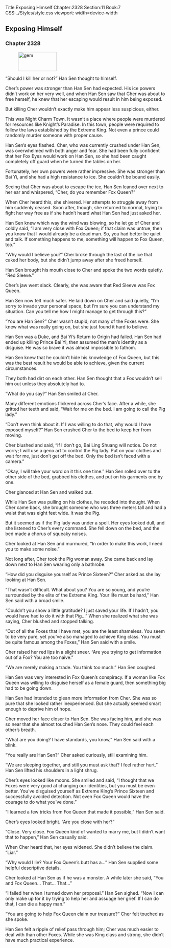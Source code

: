 Title:Exposing Himself 
Chapter:2328 
Section:11 
Book:7 
CSS:../Styles/style.css 
viewport: width=device-width
  
## Exposing Himself
### Chapter 2328
  
<figure>
	<img src="../Images/gem.gif" alt="gem" id="gem" width="120" height="60" />
</figure>
  

  
“Should I kill her or not?” Han Sen thought to himself.

Cher’s power was stronger than Han Sen had expected. His ice powers didn’t work on her very well, and when Han Sen saw that Cher was about to free herself, he knew that her escaping would result in him being exposed.

But killing Cher wouldn’t exactly make him appear less suspicious, either.

This was Night Charm Town. It wasn’t a place where people were murdered for resources like Knight’s Paradise. In this town, people were required to follow the laws established by the Extreme King. Not even a prince could randomly murder someone with proper cause.

Han Sen’s eyes flashed. Cher, who was currently crushed under Han Sen, was overwhelmed with both anger and fear. She had been fully confident that her Fox Eyes would work on Han Sen, so she had been caught completely off guard when he turned the tables on her.

Fortunately, her own powers were rather impressive. She was stronger than Bai Yi, and she had a high resistance to ice. She couldn’t be bound easily.

Seeing that Cher was about to escape the ice, Han Sen leaned over next to her ear and whispered, “Cher, do you remember Fox Queen?”

When Cher heard this, she shivered. Her attempts to struggle away from him suddenly ceased. Soon after, though, she returned to normal, trying to fight her way free as if she hadn’t heard what Han Sen had just asked her.

Han Sen knew which way the wind was blowing, so he let go of Cher and coldly said, “I am very close with Fox Queen; if that claim was untrue, then you know that I would already be a dead man. So, you had better be quiet and talk. If something happens to me, something will happen to Fox Queen, too.”

“Why would I believe you?” Cher broke through the last of the ice that caked her body, but she didn’t jump away after she freed herself.

Han Sen brought his mouth close to Cher and spoke the two words quietly. “Red Sleeve.”

Cher’s jaw went slack. Clearly, she was aware that Red Sleeve was Fox Queen.

Han Sen now felt much safer. He laid down on Cher and said quietly, “I’m sorry to invade your personal space, but I’m sure you can understand my situation. Can you tell me how I might manage to get through this?”

“You are Han Sen?” Cher wasn’t stupid; not many of the Foxes were. She knew what was really going on, but she just found it hard to believe.

Han Sen was a Duke, and Bai Yi’s Return to Origin had failed. Han Sen had ended up killing Prince Bai Yi, then assumed the man’s identity as a disguise. He was so brave it was almost impossible to fathom.

Han Sen knew that he couldn’t hide his knowledge of Fox Queen, but this was the best result he would be able to achieve, given the current circumstances.

They both had dirt on each other. Han Sen thought that a Fox wouldn’t sell him out unless they absolutely had to.

“What do you say?” Han Sen smiled at Cher.

Many different emotions flickered across Cher’s face. After a while, she gritted her teeth and said, “Wait for me on the bed. I am going to call the Pig lady.”

“Don’t even think about it. If I was willing to do that, why would I have exposed myself?” Han Sen crushed Cher to the bed to keep her from moving.

Cher blushed and said, “If I don’t go, Bai Ling Shuang will notice. Do not worry; I will use a geno art to control the Pig lady. Put on your clothes and wait for me, just don’t get off the bed. Only the bed isn’t faced with a camera.”

“Okay, I will take your word on it this one time.” Han Sen rolled over to the other side of the bed, grabbed his clothes, and put on his garments one by one.

Cher glanced at Han Sen and walked out.

While Han Sen was pulling on his clothes, he receded into thought. When Cher came back, she brought someone who was three meters tall and had a waist that was eight feet wide. It was the Pig.

But it seemed as if the Pig lady was under a spell. Her eyes looked dull, and she listened to Cher’s every command. She fell down on the bed, and the bed made a chorus of squeaky noises.

Cher looked at Han Sen and murmured, “In order to make this work, I need you to make some noise.”

Not long after, Cher took the Pig woman away. She came back and lay down next to Han Sen wearing only a bathrobe.

“How did you disguise yourself as Prince Sixteen?” Cher asked as she lay looking at Han Sen.

“That wasn’t difficult. What about you? You are so young, and you’re surrounded by the elite of the Extreme King. Your life must be hard,” Han Sen said with a broad smile.

“Couldn’t you show a little gratitude? I just saved your life. If I hadn’t, you would have had to do it with that Pig…” When she realized what she was saying, Cher blushed and stopped talking.

“Out of all the Foxes that I have met, you are the least shameless. You seem to be very pure, yet you’ve also managed to achieve King class. You must be quite famous among the Foxes,” Han Sen said with a smile.

Cher raised her red lips in a slight sneer. “Are you trying to get information out of a Fox? You are too naive.”

“We are merely making a trade. You think too much.” Han Sen coughed.

Han Sen was very interested in Fox Queen’s conspiracy. If a woman like Fox Queen was willing to disguise herself as a female guard, then something big had to be going down.

Han Sen had intended to glean more information from Cher. She was so pure that she looked rather inexperienced. But she actually seemed smart enough to deprive him of hope.

Cher moved her face closer to Han Sen. She was facing him, and she was so near that she almost touched Han Sen’s nose. They could feel each other’s breath.

“What are you doing? I have standards, you know,” Han Sen said with a blink.

“You really are Han Sen?” Cher asked curiously, still examining him.

“We are sleeping together, and still you must ask that? I feel rather hurt.” Han Sen lifted his shoulders in a light shrug.

Cher’s eyes looked like moons. She smiled and said, “I thought that we Foxes were very good at changing our identities, but you must be even better. You’ve disguised yourself as Extreme King’s Prince Sixteen and successfully avoided detection. Not even Fox Queen would have the courage to do what you’ve done.”

“I learned a few tricks from Fox Queen that made it possible,” Han Sen said.

Cher’s eyes looked bright. “Are you close with her?”

“Close. Very close. Fox Queen kind of wanted to marry me, but I didn’t want that to happen,” Han Sen casually said.

When Cher heard that, her eyes widened. She didn’t believe the claim. “Liar.”

“Why would I lie? Your Fox Queen’s butt has a…” Han Sen supplied some helpful descriptive details.

Cher looked at Han Sen as if he was a monster. A while later she said, “You and Fox Queen… That… That…”

“I failed her when I turned down her proposal.” Han Sen sighed. “Now I can only make up for it by trying to help her and assuage her grief. If I can do that, I can die a happy man.”

“You are going to help Fox Queen claim our treasure?” Cher felt touched as she spoke.

Han Sen felt a ripple of relief pass through him; Cher was much easier to deal with than other Foxes. While she was King class and strong, she didn’t have much practical experience.